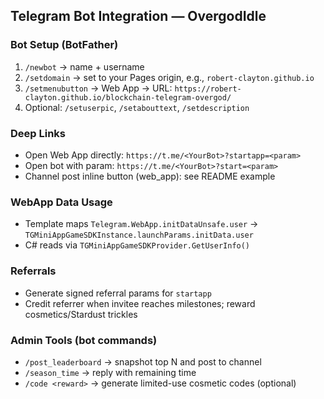 ## Telegram Bot Integration — OvergodIdle

### Bot Setup (BotFather)
1. `/newbot` → name + username
2. `/setdomain` → set to your Pages origin, e.g., `robert-clayton.github.io`
3. `/setmenubutton` → Web App → URL: `https://robert-clayton.github.io/blockchain-telegram-overgod/`
4. Optional: `/setuserpic`, `/setabouttext`, `/setdescription`

### Deep Links
- Open Web App directly: `https://t.me/<YourBot>?startapp=<param>`
- Open bot with param: `https://t.me/<YourBot>?start=<param>`
- Channel post inline button (web_app): see README example

### WebApp Data Usage
- Template maps `Telegram.WebApp.initDataUnsafe.user` → `TGMiniAppGameSDKInstance.launchParams.initData.user`
- C# reads via `TGMiniAppGameSDKProvider.GetUserInfo()`

### Referrals
- Generate signed referral params for `startapp`
- Credit referrer when invitee reaches milestones; reward cosmetics/Stardust trickles

### Admin Tools (bot commands)
- `/post_leaderboard` → snapshot top N and post to channel
- `/season_time` → reply with remaining time
- `/code <reward>` → generate limited-use cosmetic codes (optional)


